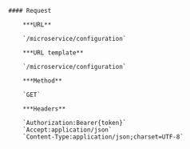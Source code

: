     #### Request

        ***URL**

        `/microservice/configuration`

        ***URL template**

        `/microservice/configuration`

        ***Method**

        `GET`

        ***Headers**

        `Authorization:Bearer{token}`
        `Accept:application/json`
        `Content-Type:application/json;charset=UTF-8`
